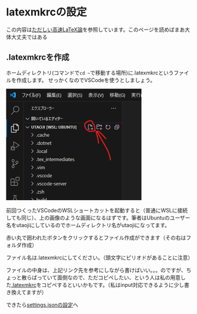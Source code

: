 # latexmkrcの設定
この内容は[ただしい高速LaTeX論](https://qiita.com/JyJyJcr/items/69769c88eea9d0dae152)を参照しています。このページを読めばまあ大体大丈夫ではある
## .latexmkrcを作成
ホームディレクトリ(コマンドで```cd ~```で移動する場所)に.latexmkrcというファイルを作成します。
せっかくなのでVSCodeを使うとしましょう。

![ファイル作成](makefile.png)

前回つくったVSCodeのWSLショートカットを起動すると（普通にWSLに接続しても同じ）、上の画像のような画面になるはずです。筆者はUbuntuのユーザー名をutaojiにしているのでホームディレクトリ名がutaojiになってます。

赤い丸で囲われたボタンをクリックするとファイル作成ができます（その右はフォルダ作成）

ファイル名は.latexmkrcにしてください。（頭文字にピリオドがあることに注意）



ファイルの中身は、上記リンク先を参考にしながら書けばいい。。。のですが、ちょっと散らばっていて面倒なので、ただコピペしたい、という人は私の用意した[.latexmkrc](../.latexmkrc)をコピペするといいかもです。（私はinput対応できるように少し書き換えてますが）

できたら[settings.jsonの設定](json.md)へ

